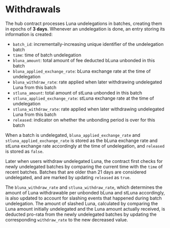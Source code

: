 # Withdrawals

The hub contract processes Luna undelegations in batches, creating them in epochs of **3 days**. Whenever an undelegation is done, an entry storing its information is created:

* `batch_id`: incrementally-increasing unique identifier of the undelegation batch
* `time`: time of batch undelegation
* `bluna_amount`: total amount of fee deducted bLuna unbonded in this batch
* `bluna_applied_exchange_rate`: bLuna exchange rate at the time of undelegation
* `bluna_withdraw_rate`: rate applied when later withdrawing undelegated Luna from this batch
* `stluna_amount`: total amount of stLuna unbonded in this batch
* `stluna_applied_exchange_rate`: stLuna exchange rate at the time of undelegation
* `stluna_withdraw_rate`: rate applied when later withdrawing undelegated Luna from this batch
* `released`: indicator on whether the unbonding period is over for this batch

When a batch is undelegated, `bluna_applied_exchange_rate` and `stluna_applied_exchange_rate` is stored as the bLuna exchange rate and stLuna exchange rate accordingly at the time of undelegation, and `released` is stored as `false`.

Later when users withdraw undelegated Luna, the contract first checks for newly undelegated batches by comparing the current time with the `time` of recent batches. Batches that are older than 21 days are considered undelegated, and are marked by updating `released` as `true`.

The `bluna_withdraw_rate` and `stluna_withdraw_rate`, which determines the amount of Luna withdrawable per unbonded bLuna and stLuna accordingly, is also updated to account for slashing events that happened during batch undelegation. The amount of slashed Luna, calculated by comparing the Luna amount initially undelegated and the Luna amount actually received, is deducted pro-rata from the newly undelegated batches by updating the corresponding `withdraw_rate` to the new decreased value.